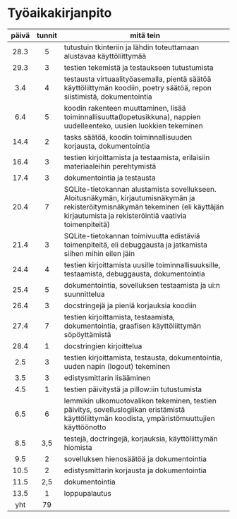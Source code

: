 # Työaikakirjanpito
| päivä | tunnit | mitä tein |
| :---: | :---: | --------- |
| 28.3 | 5 | tutustuin tkinteriin ja lähdin toteuttamaan alustavaa käyttöliittymää |
| 29.3 | 3 | testien tekemistä ja testaukseen tutustumista |
| 3.4 | 4 | testausta virtuaalityöasemalla, pientä säätöä käyttöliittymän koodiin, poetry säätöä, repon siistimistä, dokumentointia |
| 6.4 | 5 | koodin rakenteen muuttaminen, lisää toiminnallisuutta(lopetusikkuna), nappien uudelleenteko, uusien luokkien tekeminen |
| 14.4 | 2 | tasks säätöä, koodin toiminnallisuuden korjausta, dokumentointia |
| 16.4 | 3 | testien kirjoittamista ja testaamista, erilaisiin materiaaleihin perehtymistä |
| 17.4 | 3 | dokumentointia ja testausta |
| 20.4 | 7 | SQLite-tietokannan alustamista sovellukseen. Aloitusnäkymän, kirjautumisnäkymän ja rekisteröitymisnäkymän tekeminen (eli käyttäjän kirjautumista ja rekisteröintiä vaativia toimenpiteitä) |
| 21.4 | 3 | SQLite-tietokannan toimivuutta edistäviä toimenpiteitä, eli debuggausta ja jatkamista siihen mihin eilen jäin |
| 24.4 | 4 | testien kirjoittamista uusille toiminnallisuuksille, testaamista, debuggausta, dokumentointia |
| 25.4 | 5 | dokumentointia, sovelluksen testaamista ja ui:n suunnittelua |
| 26.4 | 3 | docstringejä ja pieniä korjauksia koodiin |
| 27.4 | 7 | testien kirjoittamista, testaamista, dokumentointia, graafisen käyttöliittymän söpöyttämistä |
| 28.4 | 1 | docstringien kirjoittelua |
| 2.5 | 3 | testien kirjoittamista, testausta, dokumentointia, uuden napin (logout) tekeminen |
| 3.5 | 3 | edistysmittarin lisääminen |
| 4.5 | 1 | testien päivitystä ja pillow:iin tutustumista |
| 6.5 | 6 | lemmikin ulkomuotovalikon tekeminen, testien päivitys, sovelluslogiikan eristämistä käyttöliittymän koodista, ympäristömuuttujien käyttöönotto |
| 8.5 | 3,5 | testejä, doctringejä, korjauksia, käyttöliittymän hiomista |
| 9.5 | 2 | sovelluksen hienosäätöä ja dokumentointia |
| 10.5 | 2 | edistysmittarin korjausta ja dokumentointia |
| 11.5 | 2,5 | dokumentointia |
| 13.5 | 1 | loppupalautus |
| yht | 79 |
